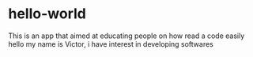 # hello-world
This is an app that aimed at educating people on how read a code easily 
hello my name is Victor, i have interest in developing softwares
